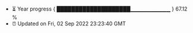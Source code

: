 - ⏳ Year progress { ████████████████████▁▁▁▁▁▁▁▁▁▁ } 67.12 %
- ⏰ Updated on Fri, 02 Sep 2022 23:23:40 GMT

